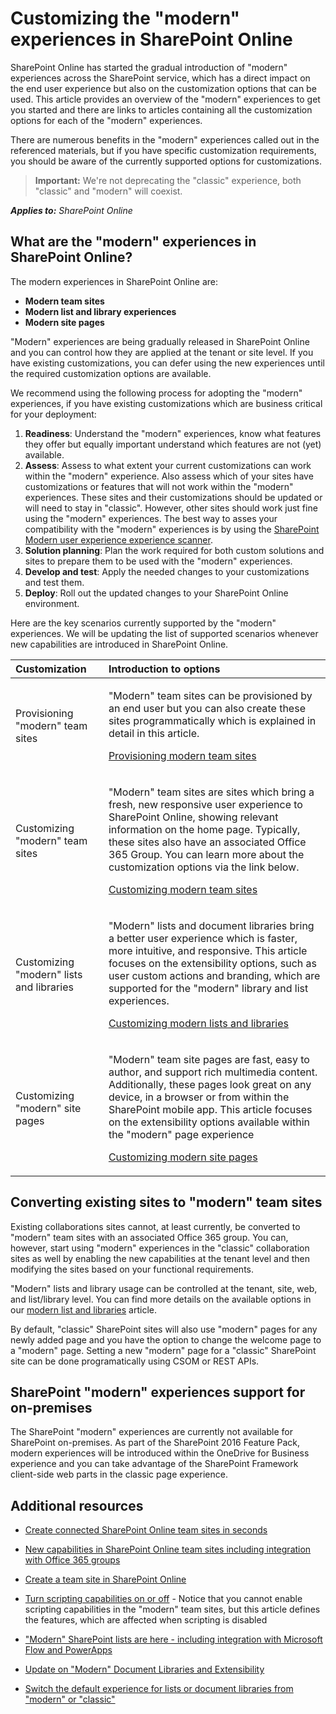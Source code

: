 # Customizing the "modern" experiences in SharePoint Online
SharePoint Online has started the gradual introduction of "modern" experiences across the SharePoint service, which has a direct impact on the end user experience but also on the customization options that can be used. This article provides an overview of the "modern" experiences to get you started and there are links to articles containing all the customization options for each of the "modern" experiences.

There are numerous benefits in the "modern" experiences called out in the referenced materials, but if you have specific customization requirements, you should be aware of the currently supported options for customizations.

>**Important:** 
We're not deprecating the "classic" experience, both "classic" and "modern" will coexist.

_**Applies to:** SharePoint Online_

## What are the "modern" experiences in SharePoint Online?
<a name="sectionSection0"> </a>
The modern experiences in SharePoint Online are:
- **Modern team sites**
- **Modern list and library experiences**
- **Modern site pages** 

"Modern" experiences are being gradually released in SharePoint Online and you can control how they are applied at the tenant or site level. If you have existing customizations, you can defer using the new experiences until the required customization options are available. 

We recommend using the following process for adopting the "modern" experiences, if you have existing customizations which are business critical for your deployment:

1. **Readiness**: Understand the "modern" experiences, know what features they offer but equally important understand which features are not (yet) available.
2. **Assess**: Assess to what extent your current customizations can work within the "modern" experience. Also assess which of your sites have customizations or features that will not work within the "modern" experiences. These sites and their customizations should be updated or will need to stay in "classic". However, other sites should work just fine using the "modern" experiences. The best way to asses your compatibility with the "modern" experiences is by using the [SharePoint Modern user experience experience scanner](https://aka.ms/sppnp-modernuiscanner).
3. **Solution planning**: Plan the work required for both custom solutions and sites to prepare them to be used with the "modern" experiences.
4. **Develop and test**: Apply the needed changes to your customizations and test them.
5. **Deploy**: Roll out the updated changes to your SharePoint Online environment.

Here are the key scenarios currently supported by the "modern" experiences. We will be updating the list of supported scenarios whenever new capabilities are introduced in SharePoint Online. 

|**Customization**|**Introduction to options**|
|:-----|:-----|
|Provisioning "modern" team sites|<p>"Modern" team sites can be provisioned by an end user but you can also create these sites programmatically which is explained in detail in this article.</p><p>[Provisioning modern team sites](modern-experience-customizations-provisioning-sites.md)</p>|
|Customizing "modern" team sites|<p>"Modern" team sites are sites which bring a fresh, new responsive user experience to SharePoint Online, showing relevant information on the home page. Typically, these sites also have an associated Office 365 Group. You can learn more about the customization options via the link below.</p><p>[Customizing modern team sites](modern-experience-customizations-customize-sites.md)</p>|
|Customizing "modern" lists and libraries|<p>"Modern" lists and document libraries bring a better user experience which is faster, more intuitive, and responsive. This article focuses on the extensibility options, such as user custom actions and branding, which are supported for the "modern" library and list experiences. </p><p>[Customizing modern lists and libraries](modern-experience-customizations-customize-lists-and-libraries.md)</p>|
|Customizing "modern" site pages|<p>"Modern" team site pages are fast, easy to author, and support rich multimedia content. Additionally, these pages look great on any device, in a browser or from within the SharePoint mobile app. This article focuses on the extensibility options available within the "modern" page experience</p><p>[Customizing modern site pages](modern-experience-customizations-customize-pages.md)</p>|

## Converting existing sites to "modern" team sites
<a name="convertingexisting"> </a>
Existing collaborations sites cannot, at least currently, be converted to "modern" team sites with an associated Office 365 group. You can, however, start using "modern" experiences in the "classic" collaboration sites as well by enabling the new capabilities at the tenant level and then modifying the sites based on your functional requirements. 

"Modern" lists and library usage can be controlled at the tenant, site, web, and list/library level. You can find more details on the available options in our [modern list and libraries](modern-experience-customizations-customize-lists-and-libraries.md) article.

By default, "classic" SharePoint sites will also use "modern" pages for any newly added page and you have the option to change the welcome page to a "modern" page. Setting a new "modern" page for a "classic" SharePoint site can be done programatically using CSOM or REST APIs. 

## SharePoint "modern" experiences support for on-premises
<a name="onpremisessupport"> </a>
The SharePoint "modern" experiences are currently not available for SharePoint on-premises. As part of the SharePoint 2016 Feature Pack, modern experiences will be introduced within the OneDrive for Business experience and you can take advantage of the SharePoint Framework client-side web parts in the classic page experience.

## Additional resources
<a name="bk_addresources"> </a>

-  [Create connected SharePoint Online team sites in seconds](https://blogs.office.com/2016/11/08/create-connected-sharepoint-online-team-sites-in-seconds/)

-  [New capabilities in SharePoint Online team sites including integration with Office 365 groups](https://blogs.office.com/2016/08/31/new-capabilities-in-sharepoint-online-team-sites-including-integration-with-office-365-groups/)

- [Create a team site in SharePoint Online](https://support.office.com/en-US/article/Create-a-team-site-in-SharePoint-Online-ef10c1e7-15f3-42a3-98aa-b5972711777d?ui=en-US)

-  [Turn scripting capabilities on or off](https://support.office.com/en-us/article/Turn-scripting-capabilities-on-or-off-1f2c515f-5d7e-448a-9fd7-835da935584f) - Notice that you cannot enable scripting capabilities in the "modern" team sites, but this article defines the features, which are affected when scripting is disabled
    
-  ["Modern" SharePoint lists are here - including integration with Microsoft Flow and PowerApps](https://blogs.office.com/2016/07/25/modern-sharepoint-lists-are-here-including-integration-with-microsoft-flow-and-powerapps/)

-  [Update on "Modern" Document Libraries and Extensibility](https://dev.office.com/blogs/update-on-modern-document-libraries-and-extensiblity)

-  [Switch the default experience for lists or document libraries from "modern" or "classic"](https://support.office.com/en-us/article/Switch-the-default-experience-for-lists-or-document-libraries-from-new-or-classic-66dac24b-4177-4775-bf50-3d267318caa9?ui=en-US&rs=en-US&ad=US)
